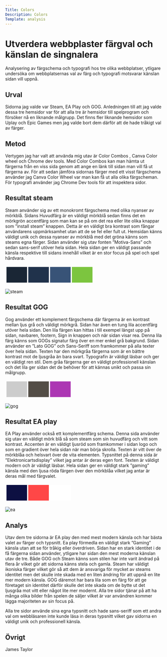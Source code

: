 ```yaml
---
Title: Colors
Description: Colors
Template: analysis
---
```



Utverdera webbplaster färgval och känslan de singnalera
=======================

Analysering av färgschema och typografi hos tre olika webbplatser, ytligare undersöka om webbplatsernas val av färg och typografi motsvarar känslan sidan vill uppnå.  


Urval
-----------------------

Sidorna jag valde var Steam, EA Play och GOG. Anledningen till att jag valde dessa tre hemsidor var för att alla tre är hemsidor till spelprogram och försöker nå en liknande målgrupp. Det finns fler liknande hemsidor som Uplay och Epic Games men jag valde bort dem därför att de hade tråkigt val av färger.


Metod
-----------------------

Vertygen jag har valt att använda mig utav är Color Combos , Canva Color wheel och Chrome dev tools. Med Color Combos kan man hämta ut färgerna från en viss sida genom att ange en länk till sidan man vill få ut färgerna av. För att sedan jämföra sidornas färger med ett visst färgschema använder jag Canva Color Wheel var man kan få ut alla olika färgscheman. För typografi använder jag Chrome Dev tools för att inspektera sidor.


Resultat steam
-----------------------

Steam använder sig av ett monokromt färgschema med olika nyanser av mörkblå. Sidans Huvudfärg är en väldigt mörkblå sedan finns det en mörkgrön accentfärg som man kan se på om det rea eller lite olika knappar som ”install steam” knappen. Detta är en väldigt bra kontrast som fångar användarens uppmärksamhet utan att de se fel eller fult ut. Hemsidan känns väldigt unik och dessa nyanser av mörkblå med det gröna känns som steams egna färger. Sidan använder sig utav fonten ”Motiva-Sans” och sedan sans-serif utöver hela sidan. Hela sidan ger en väldigt passande känsla respektive till sidans innehåll vilket är en stor focus på spel och spel hårdvara. 

<table style="border-spacing: 4px; border-collapse: separate">
<tr>
<td style="height: 50px; width: 50px; background-color: #1a2635">
<td style="height: 50px; width: 50px; background-color: #20324b">
<td style="height: 50px; width: 50px; background-color: #385377">
<td style="height: 50px; width: 50px; background-color: #7cc53f">
</tr>
</table>

![steam](%assets_url%/img/steam.png)

Resultat GOG
-----------------------

Gog använder ett komplement färgschema där färgerna är en kontrast mellan ljus grå och väldigt mörkgrå. Sidan har även en tung lila accentfärg utöver hela sidan. Den lila färgen kan hittas i till exempel längst upp på sidan, navbaren, footern, Sign in knappen och när sidan visar rea. Denna lila färg känns som GOGs signatur färg över en mer enkel grå bakgrund. Sidan använder en ”Lato GOG” och Sans-Seriff som framkommer på alla texter över hela sidan. Texten har den mörkgråa färgerna som är en bättre kontrast mot de ljusgråa än bara svart. Typografin är väldigt läsbar och ger en väldigt ren stil. Dem gråa färgerna ger en väldigt professionell känslan och det lila ger sidan det de behöver för att kännas unikt och passa sin målgrupp. 

<table style="border-spacing: 4px; border-collapse: separate">
<tr>
<td style="height: 50px; width: 50px; background-color: #CCCCCC">
<td style="height: 50px; width: 50px; background-color: #534d46">
<td style="height: 50px; width: 50px; background-color: #ac36b3">
</tr>
</table>

![gog](%assets_url%/img/gog.png)

Resultat EA play
-----------------------

EA Play använder också ett komplementfärg schema. Denna sida använder sig utav en väldigt mörk blå så som steam som sin huvudfärg och vitt som kontrast. Accenten är en väldigt ljusröd som framkommer i sidan logo och som en gradient över hela sidan när man börja skrolla. Texten är vitt över de mörkblåa och helsvart över de vita elementen. Typsnittet på denna sida är ”Elektronicartsdisplay” vilket jag antar är deras egen font. Texten är väldigt modern och är väldigt läsbar. Hela sidan ger en väldigt stark ”gaming” känsla med den ljusa röda färgen över den mörkblåa vilket jag antar är deras mål med färgvalet.

<table style="border-spacing: 4px; border-collapse: separate">
<tr>
<td style="height: 50px; width: 50px; background-color: #0d1042">
<td style="height: 50px; width: 50px; background-color: #ff4747">
<td style="height: 50px; width: 50px; background-color: #ffffff">
</tr>
</table>

![ea](%assets_url%/img/ea.png)

Analys
-----------------------

Utav dem tre sidorna är EA play den med mest modern känsla och har bästa valet av färger och typsnitt. Ea play förmedla en väldigt stark ”Gaming” känsla utan att se för tråkig eller överdriven. Sidan har en stark identitet i de få färgerna sidan använder, ytligare har sidan den mest moderna känslan utav de tre. Både GOG och Steam känns som stilen har inte varit ändrad på flera år vilket gör att sidorna känns stela och gamla. Steam har väldigt ikoniska färger vilket gör så att dem är ansvariga för mycket av steams identitet men det skulle inte skada med en liten ändring för att uppnå en lite mer modern känsla. GOG däremot har bara lila som en färg för att ge företaget sin identitet därför skulle det inte skada om de bytte ut det ljusgråa mot vitt eller något lite mer modernt. Alla tre sidor tjänar på att ha många olika bilder från spelen de säljer vilket är var användren kommer lägga majoriteten av sin focus på.

Alla tre sidor använde sina egna typsnitt och hade sans-seriff som ett andra val om webbläsaren inte kunde läsa in deras typsnitt vilket gav sidorna en väldigt unik och professionell känsla. 

Övrigt
-----------------------
James Taylor
